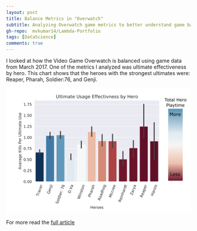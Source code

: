 ```yaml
---
layout: post
title: Balance Metrics in "Overwatch"
subtitle: Analyzing Overwatch game metrics to better understand game balance
gh-repo:  mvkumar14/Lambda-Portfolio
tags: [DataScience]
comments: true
---
```


I looked at how the Video Game Overwatch is balanced using game data from March 2017. One of the metrics I analyzed was ultimate effectiveness by hero. This chart shows that the heroes with the strongest ultimates were: Reaper, Pharah, Soldier:76, and Genji.


![visual](https://raw.githubusercontent.com/mvkumar14/mvkumar14.github.io/master/img/Build_1_visual1.png)

For more read the [full article](https://medium.com/@mvkumar14/balance-metrics-in-overwatch-58f40da3175e)
